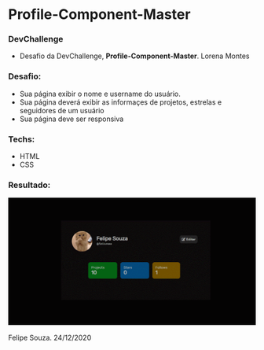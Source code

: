 # Profile-Component-Master

### DevChallenge

- Desafio da DevChallenge, **Profile-Component-Master**. Lorena Montes

### Desafio:

-  Sua página exibir o nome e username do usuário.
-  Sua página deverá exibir as informaçes de projetos, estrelas e seguidores de um usuário
-  Sua página deve ser responsiva

### Techs: 

- HTML
- CSS

### Resultado:

![previa](https://github.com/SoUuzaaa/profile-component-master/blob/master/assets/previa.gif)



Felipe Souza. 24/12/2020